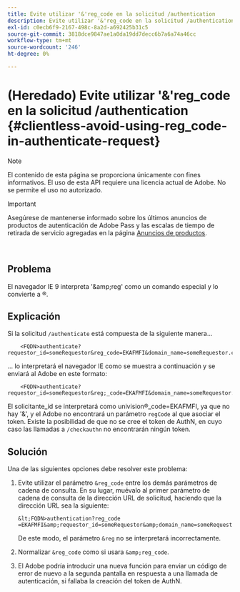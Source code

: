 ```yaml
---
title: Evite utilizar '&'reg_code en la solicitud /authentication
description: Evite utilizar '&'reg_code en la solicitud /authentication
exl-id: c0ecb6f9-2167-498c-8a2d-a692425b31c5
source-git-commit: 3818dce9847ae1a0da19dd7decc6b7a6a74a46cc
workflow-type: tm+mt
source-wordcount: '246'
ht-degree: 0%

---
```


# (Heredado) Evite utilizar &#39;&amp;&#39;reg_code en la solicitud /authentication {#clientless-avoid-using-reg_code-in-authenticate-request}

>[!NOTE]
>
>El contenido de esta página se proporciona únicamente con fines informativos. El uso de esta API requiere una licencia actual de Adobe. No se permite el uso no autorizado.

>[!IMPORTANT]
>
> Asegúrese de mantenerse informado sobre los últimos anuncios de productos de autenticación de Adobe Pass y las escalas de tiempo de retirada de servicio agregadas en la página [Anuncios de productos](/help/authentication/product-announcements.md).

</br>



## Problema

El navegador IE 9 interpreta &#39;\&amp;reg&#39; como un comando especial y lo convierte a ®.

## Explicación

Si la solicitud `/authenticate` está compuesta de la siguiente manera...


```
    <FQDN>authenticate? requestor_id=someRequestor&reg_code=EKAFMFI&domain_name=someRequestor.com&noflash=true&mso_id=someMvpd&redirect_url=someRequestor.redirect.url.html
```


... lo interpretará el navegador IE como se muestra a continuación y se enviará al Adobe en este formato:


```
    <FQDN>authenticate?requestor_id=someRequestor&reg;_code=EKAFMFI&domain_name=someRequestor.com&noflash=true&mso_id=someMvpd&redirect_url=someRequestor.redirect.url.html
```


El solicitante\_id se interpretará como univision®\_code=EKAFMFI, ya que no hay &#39;&amp;&#39;, y el Adobe no encontrará un parámetro `regCode` al que asociar el token.  Existe la posibilidad de que no se cree el token de AuthN, en cuyo caso las llamadas a `/checkauthn` no encontrarán ningún token.



## Solución

Una de las siguientes opciones debe resolver este problema:

1. Evite utilizar el parámetro `&reg_code` entre los demás parámetros de cadena de consulta.  En su lugar, muévalo al primer parámetro de cadena de consulta de la dirección URL de solicitud, haciendo que la dirección URL sea la siguiente:


       &lt;FQDN>authentication?reg_code =EKAFMFI&amp;requestor_id=someRequestor&amp;domain_name=someRequestor.com&amp;noflash=true&amp;mso_id=someMvpd&amp;redirect_url=someRequestor.redirect.url.html
   

   De este modo, el parámetro `&reg` no se interpretará incorrectamente.

1. Normalizar `&reg_code` como si usara `&amp;reg_code`.

1. El Adobe podría introducir una nueva función para enviar un código de error de nuevo a la segunda pantalla en respuesta a una llamada de autenticación, si fallaba la creación del token de AuthN.
